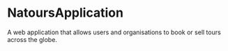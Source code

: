 # NatoursApplication
A web application that allows users and organisations to book or sell tours across the globe. 
